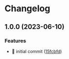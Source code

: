 # Changelog

## 1.0.0 (2023-06-10)


### Features

* 🎉 initial commit ([15fcbfd](https://github.com/MCDReforged/MCDReforgedWebsiteBackend/commit/15fcbfd6f6fb997805b66ed643a1d0761f9b26d3))
